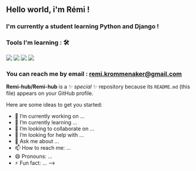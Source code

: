 ## Hello world, i'm Rémi !

### I'm currently a student learning Python and Django !


### Tools I'm learning : 🛠
<img src="https://img.shields.io/badge/python%20-%2314354C.svg?&style=for-the-badge&logo=python&logoColor=white">
<img src="https://img.shields.io/badge/git%20-%23F05033.svg?&style=for-the-badge&logo=git&logoColor=white"/>
<img src="https://img.shields.io/badge/javascript%20-%23323330.svg?&style=for-the-badge&logo=javascript&logoColor=%23F7DF1E">
<img src="https://img.shields.io/badge/html5%20-%23E34F26.svg?&style=for-the-badge&logo=html5&logoColor=white">

### You can reach me by email : remi.krommenaker@gmail.com


**Remi-hub/Remi-hub** is a ✨ _special_ ✨ repository because its `README.md` (this file) appears on your GitHub profile.

Here are some ideas to get you started:

- 🔭 I’m currently working on ...
- 🌱 I’m currently learning ...
- 👯 I’m looking to collaborate on ...
- 🤔 I’m looking for help with ...
- 💬 Ask me about ...
- 📫 How to reach me: ...
- 😄 Pronouns: ...
- ⚡ Fun fact: ...
-->
